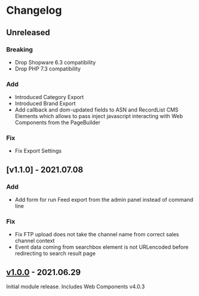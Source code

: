 # Changelog
## Unreleased
### Breaking
 - Drop Shopware 6.3 compatibility
 - Drop PHP 7.3 compatibility
### Add
- Introduced Category Export
- Introduced Brand Export
- Add callback and dom-updated fields to ASN and RecordList CMS Elements which allows to pass inject javascript interacting with Web Components from the PageBuilder
### Fix
 - Fix Export Settings

## [v1.1.0] - 2021.07.08
### Add
- Add form for run Feed export from the admin panel instead of command line

### Fix
  - Fix FTP upload does not take the channel name from correct sales channel context
  - Event data coming from searchbox element is not URLencoded before redirecting to search result page

## [v1.0.0] - 2021.06.29
Initial module release. Includes Web Components v4.0.3

[v1.0.1]: https://github.com/FACT-Finder-Web-Components/shopware6-plugin/releases/tag/v1.0.1
[v1.0.0]: https://github.com/FACT-Finder-Web-Components/shopware6-plugin/releases/tag/v1.0.0

